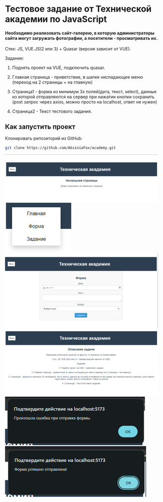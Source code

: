 
# Тестовое задание от Технической академии по JavaScript
#### Необходимо реализовать сайт-галерею, в которую администраторы сайта могут загружать фотографии, а посетители - просматривать их.
Стек:
JS, VUE.JS(2 или 3) + Quasar (версия зависит от VUE).

Задание:
1. Поднять проект на VUE, подключить quasar.

2. Главная страница - приветствие, в шапке ниспадающее меню (переход на 2 страницы + на
главную)

3. Страница1 - форма из минимум 3х полей(дата, текст, select),
данные из которой отправляются на сервер при нажатии кнопки сохранить
(post запрос через axios, можно просто на localhost, ответ не нужен)

4. Страница2 - Текст тестового задания.

## Как запустить проект
Клонировать репозиторий из GitHub:
```bash
git clone https://github.com/AksiniaFox/academy.git
```

![This is an image](./academy/gitphoto/Screenshot_1.png)
![This is an image](./academy/gitphoto/Screenshot_2.png)
![This is an image](./academy/gitphoto/Screenshot_3.png)
![This is an image](./academy/gitphoto/Screenshot_4.png)
![This is an image](./academy/gitphoto/Screenshot_5.png)
![This is an image](./academy/gitphoto/Screenshot_6.png)

